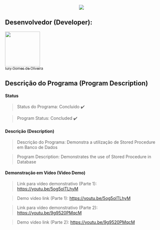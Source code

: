 <p align="center">
  <img src="https://github.com/iurygdeoliveira/MySQL/blob/master/Views/Capa.jpg">
</p>

## Desenvolvedor (Developer):

[<img src="https://avatars3.githubusercontent.com/u/30157522?s=460&u=30d3397df3e4655b6fa8047ac27052569cf7db78&v=4" width=115><br><sub>Iury Gomes de Oliveira</sub>](https://github.com/iurygdeoliveira)

## Descrição do Programa (Program Description)

#### Status

> Status do Programa: Concluido :heavy_check_mark:

> Program Status: Concluded :heavy_check_mark:

#### Descrição (Description)

> Descrição do Programa: Demonstra a utilização de Stored Procedure em Banco de Dados

> Program Description: Demonstrates the use of Stored Procedure in Database

#### Demonstração em Vídeo (Video Demo)

> Link para vídeo demonstrativo (Parte 1): https://youtu.be/5og5olTLhyM

> Demo video link (Parte 1): https://youtu.be/5og5olTLhyM

> Link para vídeo demonstrativo (Parte 2): https://youtu.be/9g9520PMqcM

> Demo video link (Parte 2): https://youtu.be/9g9520PMqcM
